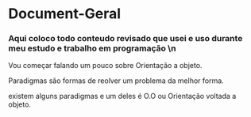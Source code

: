 # Document-Geral

### Aqui coloco todo conteudo revisado que usei e uso durante meu estudo e trabalho em programação \n

<p> Vou começar falando um pouco sobre Orientação a objeto. </p>


Paradigmas são formas de reolver um problema da melhor forma.

existem alguns paradigmas e um deles é O.O ou Orientação voltada a objeto.

